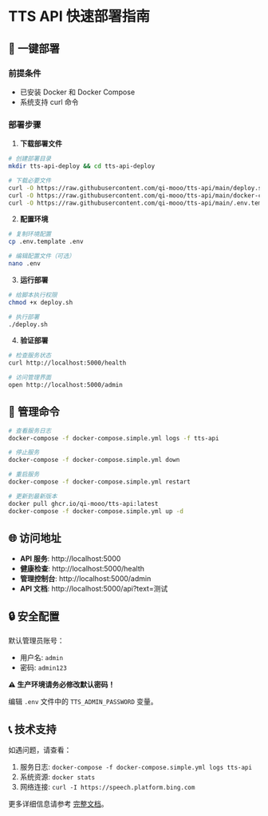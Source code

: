 # TTS API 快速部署指南

## 🚀 一键部署

### 前提条件
- 已安装 Docker 和 Docker Compose
- 系统支持 curl 命令

### 部署步骤

1. **下载部署文件**
```bash
# 创建部署目录
mkdir tts-api-deploy && cd tts-api-deploy

# 下载必要文件
curl -O https://raw.githubusercontent.com/qi-mooo/tts-api/main/deploy.sh
curl -O https://raw.githubusercontent.com/qi-mooo/tts-api/main/docker-compose.simple.yml
curl -O https://raw.githubusercontent.com/qi-mooo/tts-api/main/.env.template
```

2. **配置环境**
```bash
# 复制环境配置
cp .env.template .env

# 编辑配置文件（可选）
nano .env
```

3. **运行部署**
```bash
# 给脚本执行权限
chmod +x deploy.sh

# 执行部署
./deploy.sh
```

4. **验证部署**
```bash
# 检查服务状态
curl http://localhost:5000/health

# 访问管理界面
open http://localhost:5000/admin
```

## 🔧 管理命令

```bash
# 查看服务日志
docker-compose -f docker-compose.simple.yml logs -f tts-api

# 停止服务
docker-compose -f docker-compose.simple.yml down

# 重启服务
docker-compose -f docker-compose.simple.yml restart

# 更新到最新版本
docker pull ghcr.io/qi-mooo/tts-api:latest
docker-compose -f docker-compose.simple.yml up -d
```

## 🌐 访问地址

- **API 服务**: http://localhost:5000
- **健康检查**: http://localhost:5000/health  
- **管理控制台**: http://localhost:5000/admin
- **API 文档**: http://localhost:5000/api?text=测试

## 🔒 安全配置

默认管理员账号：
- 用户名: `admin`
- 密码: `admin123`

**⚠️ 生产环境请务必修改默认密码！**

编辑 `.env` 文件中的 `TTS_ADMIN_PASSWORD` 变量。

## 📞 技术支持

如遇问题，请查看：
1. 服务日志: `docker-compose -f docker-compose.simple.yml logs tts-api`
2. 系统资源: `docker stats`
3. 网络连接: `curl -I https://speech.platform.bing.com`

更多详细信息请参考 [完整文档](README.md)。